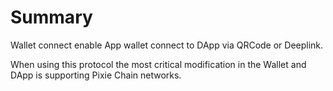 # Summary

Wallet connect enable App wallet connect to DApp via QRCode or Deeplink.

When using this protocol the most critical modification in the Wallet and DApp is supporting Pixie Chain networks.

